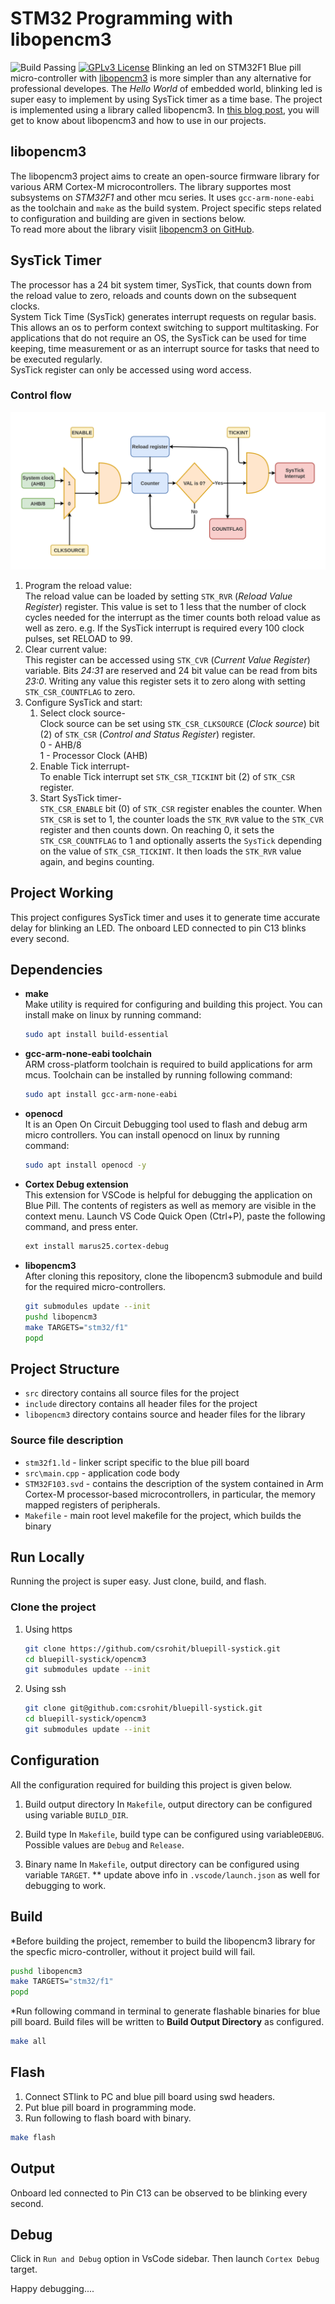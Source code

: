 # STM32 Programming with libopencm3

![Build Passing](https://img.shields.io/badge/build-passing-brightgreen) [![GPLv3 License](https://img.shields.io/badge/License-GPL%20v3-yellow.svg)](https://opensource.org/licenses/)
Blinking an led on STM32F1 Blue pill micro-controller with [libopencm3](https://github.com/libopencm3/libopencm3) is more simpler than any alternative for professional developes.
The *Hello World* of embedded world, blinking led is super easy to implement by using SysTick timer as a time base. The project is implemented using a library called libopencm3. In [this blog post](https://medium.com/@csrohit/stm32-blue-pill-using-libopencm3-882165a0d79f/), you will get to know about libopencm3 and how to use in our projects.

## libopencm3

The libopencm3 project aims to create an open-source firmware library for various ARM Cortex-M microcontrollers. The library supportes most subsystems on *STM32F1* and other mcu series. It uses `gcc-arm-none-eabi` as the toolchain and `make` as the build system. Project specific steps related to configuration and building are given in sections below.\
To read more about the library visiit [libopencm3 on GitHub](https://github.com/libopencm3/libopencm3).

## SysTick Timer

The processor has a 24 bit system timer, SysTick, that counts down from the reload value to zero, reloads and counts down on the subsequent clocks.\
System Tick Time (SysTick) generates interrupt requests on regular basis. This allows an os to perform context switching to support multitasking. For applications that do not require an OS, the SysTick can be used for time keeping, time measurement or as an interrupt source for tasks that need to be executed regularly.\
SysTick register can only be accessed using word access.

### Control flow

![Control flow diagram for SysTick timer](../docs/filled.png "SysTick timer - control flow diagram")

1. Program the reload value:\
   The reload value can be loaded by setting `STK_RVR` (*Reload Value Register*) register. This value is set to 1 less that the number of clock cycles needed for the interrupt as the timer counts both reload value as well as zero. e.g. If the SysTick interrupt is required every 100 clock pulses, set RELOAD to 99.
2. Clear current value:\
   This register can be accessed using `STK_CVR` (*Current Value Register*) variable. Bits *24:31* are reserved and 24 bit value can be read from bits *23:0*. Writing any value this register sets it to zero along with setting `STK_CSR_COUNTFLAG` to zero.
3. Configure SysTick and start:
   1. Select clock source-\
        Clock source can be set using `STK_CSR_CLKSOURCE` (*Clock source*) bit (2) of `STK_CSR` (*Control and Status Register*) register.\
        0 - AHB/8\
        1 - Processor Clock (AHB)
   2. Enable Tick interrupt-\
        To enable Tick interrupt set `STK_CSR_TICKINT` bit (2) of `STK_CSR` register.
   3. Start SysTick timer-\
        `STK_CSR_ENABLE` bit (0) of `STK_CSR` register enables the counter. When `STK_CSR` is set to 1, the counter loads the `STK_RVR` value to the `STK_CVR` register and then counts down. On reaching 0, it sets the `STK_CSR_COUNTFLAG` to 1 and optionally asserts the `SysTick` depending on the value of `STK_CSR_TICKINT`. It then loads the `STK_RVR` value again, and begins counting.

## Project Working

This project configures SysTick timer and uses it to generate time accurate delay for blinking an LED. The onboard LED connected to pin C13 blinks every second.

## Dependencies

* **make**\
    Make utility is required for configuring and building this project. You can install make on linux by running command:

    ```bash
    sudo apt install build-essential
    ```

* **gcc-arm-none-eabi toolchain**\
    ARM cross-platform toolchain is required to build applications for arm mcus. Toolchain can be installed by running following command:

    ```bash
    sudo apt install gcc-arm-none-eabi
    ```

* **openocd**\
    It is an Open On Circuit Debugging tool used to flash and debug arm micro controllers. You can install openocd on linux by running command:

   ```bash
   sudo apt install openocd -y
   ```

* **Cortex Debug extension**\
    This extension for VSCode is helpful for debugging the application on Blue Pill. The contents of registers as well as memory are visible in the context menu.
    Launch VS Code Quick Open (Ctrl+P), paste the following command, and press enter.

     ```bash
    ext install marus25.cortex-debug
    ```

* **libopencm3**\
    After cloning this repository, clone the libopencm3 submodule and build for the required micro-controllers.

   ```bash
   git submodules update --init
   pushd libopencm3
   make TARGETS="stm32/f1"
   popd
   ```

## Project Structure

* `src` directory contains all source files for the project
* `include` directory contains all header files for the project
* `libopencm3` directory contains source and header files for the library

### Source file description

* `stm32f1.ld`  - linker script specific to the blue pill board
* `src\main.cpp` - application code body
* `STM32F103.svd` - contains the description of the system contained in Arm Cortex-M processor-based microcontrollers, in particular, the memory mapped registers of peripherals.
* `Makefile` - main root level makefile for the project, which builds the binary

## Run Locally

Running the project is super easy. Just clone, build, and flash.

### Clone the project

1. Using https

    ```bash
    git clone https://github.com/csrohit/bluepill-systick.git
    cd bluepill-systick/opencm3
    git submodules update --init
    ```

2. Using ssh

    ```bash
    git clone git@github.com:csrohit/bluepill-systick.git
    cd bluepill-systick/opencm3
    git submodules update --init
    ```

## Configuration

All the configuration required for building this project is given below.

1. Build output directory
    In `Makefile`, output directory can be configured using variable `BUILD_DIR`.

2. Build type
    In `Makefile`, build type can be configured using variable`DEBUG`. Possible values are `Debug` and `Release`.

3. Binary name
    In `Makefile`, output directory can be configured using variable `TARGET`.
    ** update above info in `.vscode/launch.json` as well for debugging to work.

## Build

*Before building the project, remember to build the libopencm3 library for the specfic micro-controller, without it project build will fail.

```bash
pushd libopencm3
make TARGETS="stm32/f1"
popd
```

*Run following command in terminal to generate flashable binaries for blue pill board. Build files will be written to **Build Output Directory** as configured.

```bash
make all
```

## Flash

1. Connect STlink to PC and blue pill board using swd headers.
2. Put blue pill board in programming mode.
3. Run following to flash board with binary.

```bash
make flash
```

## Output

Onboard led connected to Pin C13 can be observed to be blinking every second.

## Debug

Click in `Run and Debug` option in VsCode sidebar. Then launch `Cortex Debug` target.

Happy debugging....
